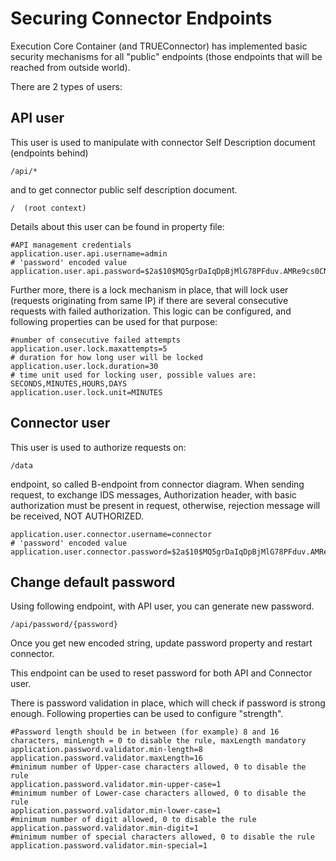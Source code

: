 # Securing Connector Endpoints


Execution Core Container (and TRUEConnector) has implemented basic security mechanisms for all "public" endpoints (those endpoints that will be reached from outside world).

There are 2 types of users:

## API user

This user is used to manipulate with connector Self Description document (endpoints behind)

```
/api/*
```

 and to get connector public self description document.
 
```
/  (root context)
```

Details about this user can be found in property file:

```
#API management credentials
application.user.api.username=admin
# 'password' encoded value
application.user.api.password=$2a$10$MQ5grDaIqDpBjMlG78PFduv.AMRe9cs0CNm/V4cgUubrqdGTFCH3m

```

Further more, there is a lock mechanism in place, that will lock user (requests originating from same IP) if there are several consecutive requests with failed authorization. This logic can be configured, and following properties can be used for that purpose:

```
#number of consecutive failed attempts
application.user.lock.maxattempts=5
# duration for how long user will be locked
application.user.lock.duration=30
# time unit used for locking user, possible values are: SECONDS,MINUTES,HOURS,DAYS
application.user.lock.unit=MINUTES
```

## Connector user

This user is used to authorize requests on:

```
/data
```

endpoint, so called B-endpoint from connector diagram. When sending request, to exchange IDS messages, Authorization header, with basic authorization must be present in request, otherwise, rejection message will be received, NOT AUTHORIZED.

```
application.user.connector.username=connector
# 'password' encoded value
application.user.connector.password=$2a$10$MQ5grDaIqDpBjMlG78PFduv.AMRe9cs0CNm/V4cgUubrqdGTFCH3m
```

## Change default password

Using following endpoint, with API user, you can generate new password. 

```
/api/password/{password}
```

Once you get new encoded string, update password property and restart connector.

This endpoint can be used to reset password for both API and Connector user.


There is password validation in place, which will check if password is strong enough. Following properties can be used to configure "strength".

```
#Password length should be in between (for example) 8 and 16 characters, minLength = 0 to disable the rule, maxLength mandatory
application.password.validator.min-length=8
application.password.validator.maxLength=16
#minimum number of Upper-case characters allowed, 0 to disable the rule
application.password.validator.min-upper-case=1
#minimum number of Lower-case characters allowed, 0 to disable the rule
application.password.validator.min-lower-case=1
#minimum number of digit allowed, 0 to disable the rule
application.password.validator.min-digit=1
#minimum number of special characters allowed, 0 to disable the rule
application.password.validator.min-special=1
```